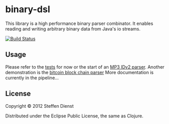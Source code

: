 # binary-dsl

This library is a high performance binary parser combinator. It enables reading and writing arbitrary binary data from Java's io streams.  

[![Build Status](https://secure.travis-ci.org/smee/binary.png)](http://travis-ci.org/smee/binary])


## Usage

Please refer to the [tests](https://github.com/smee/binary/blob/master/test/org/clojars/smee/binary/codectests.clj) for now or the start of an [MP3 IDv2 parser](https://github.com/smee/binary/blob/master/src/org/clojars/smee/binary/demo/mp3.clj).
Another demonstration is the [bitcoin block chain parser](https://github.com/smee/binary/blob/master/src/org/clojars/smee/binary/demo/bitcoin.clj)
More documentation is currently in the pipeline...

## License

Copyright © 2012 Steffen Dienst

Distributed under the Eclipse Public License, the same as Clojure.
